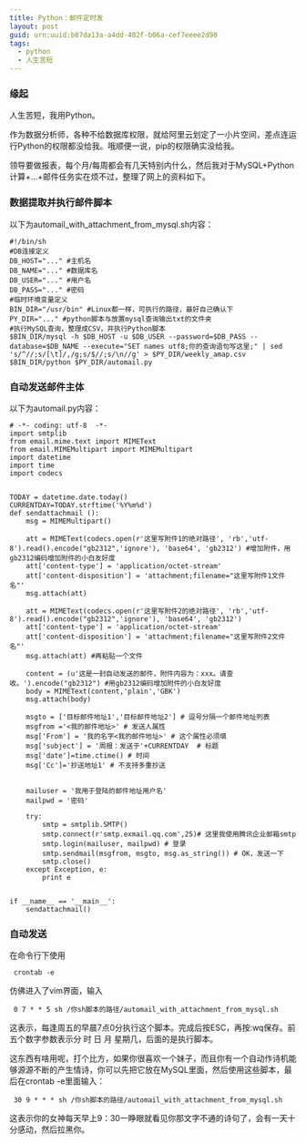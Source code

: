 ```yaml
---
title: Python：邮件定时发
layout: post
guid: urn:uuid:b87da13a-a4dd-402f-b06a-cef7eeee2d90
tags:
  - python
  - 人生苦短
---
```


### 缘起

人生苦短，我用Python。

作为数据分析师，各种不给数据库权限，就给阿里云划定了一小片空间，差点连运行Python的权限都没给我。哦顺便一说，pip的权限确实没给我。

领导要做报表，每个月/每周都会有几天特别内什么，然后我对于MySQL+Python计算+...+邮件任务实在烦不过，整理了网上的资料如下。

### 数据提取并执行邮件脚本

以下为automail_with_attachment_from_mysql.sh内容：

    #!/bin/sh
    #DB连接定义
    DB_HOST="..." #主机名
    DB_NAME="..." #数据库名
    DB_USER="..." #用户名
    DB_PASS="..." #密码
    #临时环境变量定义
    BIN_DIR="/usr/bin" #Linux都一样，可执行的路径，最好自己确认下
    PY_DIR="..." #python脚本与放置mysql查询输出txt的文件夹
    #执行MySQL查询，整理成CSV，并执行Python脚本
    $BIN_DIR/mysql -h $DB_HOST -u $DB_USER --password=$DB_PASS --database=$DB_NAME --execute="SET names utf8;你的查询语句写这里;" | sed 's/^//;s/[\t]/,/g;s/$//;s/\n//g' > $PY_DIR/weekly_amap.csv
    $BIN_DIR/python $PY_DIR/automail.py

### 自动发送邮件主体

以下为automail.py内容：

    # -*- coding: utf-8  -*-
    import smtplib
    from email.mime.text import MIMEText
    from email.MIMEMultipart import MIMEMultipart
    import datetime
    import time
    import codecs
    
    
    TODAY = datetime.date.today()
    CURRENTDAY=TODAY.strftime('%Y%m%d')
    def sendattachmail ():
        msg = MIMEMultipart()
        
        att = MIMEText(codecs.open(r'这里写附件1的绝对路径', 'rb','utf-8').read().encode("gb2312",'ignore'), 'base64', 'gb2312') #增加附件，用gb2312编码增加附件的小白友好度
        att['content-type'] = 'application/octet-stream'
        att['content-disposition'] = 'attachment;filename="这里写附件1文件名"'
        msg.attach(att)
    
        att = MIMEText(codecs.open(r'这里写附件2的绝对路径', 'rb','utf-8').read().encode("gb2312",'ignore'), 'base64', 'gb2312')
        att['content-type'] = 'application/octet-stream'
        att['content-disposition'] = 'attachment;filename="这里写附件2文件名"'
        msg.attach(att) #再粘贴一个文件
    
        content = (u'这是一封自动发送的邮件，附件内容为：xxx。请查收。').encode("gb2312") #用gb2312编码增加附件的小白友好度
        body = MIMEText(content,'plain','GBK')
        msg.attach(body)
    
        msgto = ['目标邮件地址1','目标邮件地址2'] # 逗号分隔一个邮件地址列表
        msgfrom ='<我的邮件地址>' # 发送人属性
        msg['From'] = '我的名字<我的邮件地址>' # 这个属性必须填
        msg['subject'] = '周报：发送于'+CURRENTDAY  # 标题
        msg['date']=time.ctime() # 时间
        msg['Cc']='抄送地址1' # 不支持多重抄送
    
    
        mailuser = '我用于登陆的邮件地址用户名'
        mailpwd = '密码'
    
        try:
            smtp = smtplib.SMTP()
            smtp.connect(r'smtp.exmail.qq.com',25)# 这里我使用腾讯企业邮箱smtp
            smtp.login(mailuser, mailpwd) # 登录
            smtp.sendmail(msgfrom, msgto, msg.as_string()) # OK，发送一下
            smtp.close()
        except Exception, e:
            print e
    
    
    if __name__ == '__main__':
        sendattachmail()
        
### 自动发送

在命令行下使用

     crontab -e

仿佛进入了vim界面，输入

     0 7 * * 5 sh /你sh脚本的路径/automail_with_attachment_from_mysql.sh
     
这表示，每逢周五的早晨7点0分执行这个脚本。完成后按ESC，再按:wq保存。前五个数字参数表示分 时 日 月 星期几，后面的是执行脚本。

这东西有啥用呢，打个比方，如果你很喜欢一个妹子，而且你有一个自动作诗机能够源源不断的产生情诗，你可以先把它放在MySQL里面，然后使用这些脚本，最后在crontab -e里面输入：

     30 9 * * * sh /你sh脚本的路径/automail_with_attachment_from_mysql.sh
     
这表示你的女神每天早上9：30一睁眼就看见你那文字不通的诗句了，会有一天十分感动，然后拉黑你。
